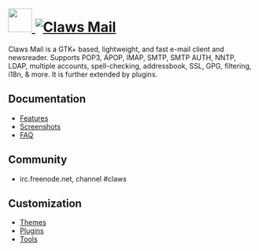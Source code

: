 # [<img src="https://cdn.jsdelivr.net/gh/AdmiringWorm/chocolatey-packages@ca920d29684953eee0d28ddf776fe60a1c10a848/icons/claws-mail.png" height="48" width="48" /> ![Claws Mail](https://img.shields.io/chocolatey/v/claws-mail.svg?label=Claws%20Mail&style=for-the-badge)](https://chocolatey.org/packages/claws-mail)

Claws Mail is a GTK+ based, lightweight, and fast e-mail client and newsreader. Supports POP3, APOP, IMAP, SMTP, SMTP AUTH, NNTP, LDAP, multiple accounts, spell-checking, addressbook, SSL, GPG, filtering, i18n, & more. It is further extended by plugins.

## Documentation

- [Features](http://www.claws-mail.org/features.php)
- [Screenshots](http://www.claws-mail.org/screenshots.php?section=general)
- [FAQ](http://www.claws-mail.org/faq/index.php/Main_Page)

## Community

- irc.freenode.net, channel #claws

## Customization

- [Themes](http://www.claws-mail.org/themes.php)
- [Plugins](http://www.claws-mail.org/plugins.php)
- [Tools](http://www.claws-mail.org/tools.php)
